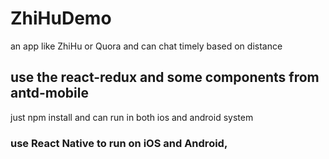 # ZhiHuDemo
an app like ZhiHu or Quora and can chat timely based on distance

## use the react-redux and some components from antd-mobile
just npm install and can run in both ios and android system

### use React Native to run on iOS and Android, 

